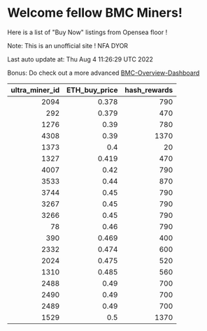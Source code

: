 # Welcome fellow BMC Miners!
Here is a list of "Buy Now" listings from Opensea floor !

Note: This is an unofficial site ! NFA DYOR

Last auto update at: Thu Aug  4 11:26:29 UTC 2022

Bonus: Do check out a more advanced [BMC-Overview-Dashboard](https://dune.com/defifunk/BMC-Overview-Dashboard)


|   ultra_miner_id |   ETH_buy_price |   hash_rewards |
|-----------------:|----------------:|---------------:|
|             2094 |           0.378 |            790 |
|              292 |           0.379 |            470 |
|             1276 |           0.39  |            780 |
|             4308 |           0.39  |           1370 |
|             1373 |           0.4   |             20 |
|             1327 |           0.419 |            470 |
|             4007 |           0.42  |            790 |
|             3533 |           0.44  |            870 |
|             3744 |           0.45  |            790 |
|             3267 |           0.45  |            790 |
|             3266 |           0.45  |            790 |
|               78 |           0.46  |            790 |
|              390 |           0.469 |            400 |
|             2332 |           0.474 |            600 |
|             2024 |           0.475 |            520 |
|             1310 |           0.485 |            560 |
|             2488 |           0.49  |            700 |
|             2490 |           0.49  |            700 |
|             2489 |           0.49  |            700 |
|             1529 |           0.5   |           1370 |